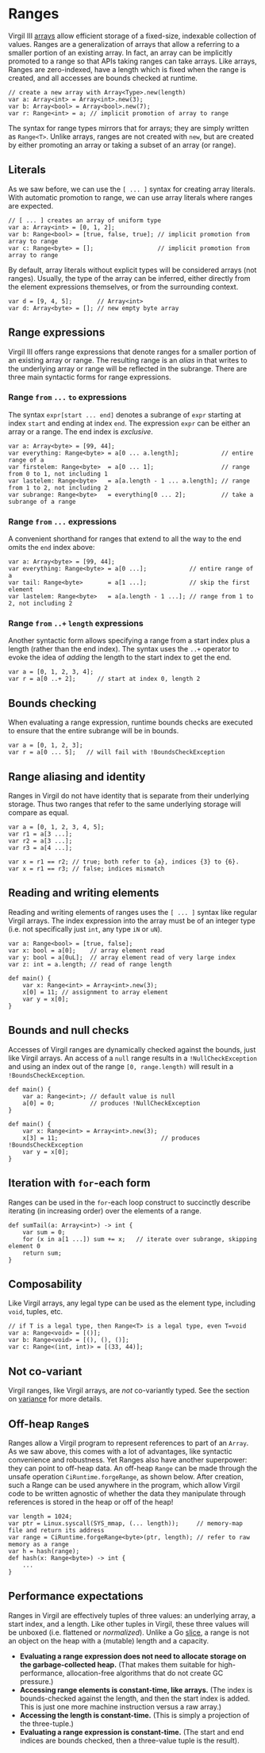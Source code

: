# Ranges #

Virgil III [arrays](Arrays.md) allow efficient storage of a fixed-size, indexable collection of values.
Ranges are a generalization of arrays that allow a referring to a smaller portion of an existing array.
In fact, an array can be implicitly promoted to a range so that APIs taking ranges can take arrays.
Like arrays, Ranges are zero-indexed, have a length which is fixed when the range is created, and all accesses are bounds checked at runtime.

```
// create a new array with Array<Type>.new(length)
var a: Array<int> = Array<int>.new(3);
var b: Array<bool> = Array<bool>.new(7);
var r: Range<int> = a; // implicit promotion of array to range
```

The syntax for range types mirrors that for arrays; they are simply written as `Range<T>`.
Unlike arrays, ranges are not created with `new`, but are created by either promoting an array or taking a subset of an array (or range).

## Literals ##

As we saw before, we can use the `[ ... ]` syntax for creating array literals.
With automatic promotion to range, we can use array literals where ranges are expected.

```
// [ ... ] creates an array of uniform type
var a: Array<int> = [0, 1, 2];
var b: Range<bool> = [true, false, true]; // implicit promotion from array to range
var c: Range<byte> = [];                  // implicit promotion from array to range
```

By default, array literals without explicit types will be considered arrays (not ranges).
Usually, the type of the array can be inferred, either directly from the element expressions themselves, or from the surrounding context.

```
var d = [9, 4, 5];       // Array<int>
var d: Array<byte> = []; // new empty byte array
```

## Range expressions

Virgil III offers range expressions that denote ranges for a smaller portion of an existing array or range.
The resulting range is an _alias_ in that writes to the underlying array or range will be reflected in the subrange.
There are three main syntactic forms for range expressions.

### Range `from` `...` `to` expressions

The syntax `expr[start ... end]` denotes a subrange of `expr` starting at index `start` and ending at index `end`.
The expression `expr` can be either an array or a range.
The end index is _exclusive_.
```
var a: Array<byte> = [99, 44];
var everything: Range<byte> = a[0 ... a.length];            // entire range of a
var firstelem: Range<byte>  = a[0 ... 1];                   // range from 0 to 1, not including 1
var lastelem: Range<byte>   = a[a.length - 1 ... a.length]; // range from 1 to 2, not including 2
var subrange: Range<byte>   = everything[0 ... 2];          // take a subrange of a range
```

### Range `from` `...` expressions

A convenient shorthand for ranges that extend to all the way to the end omits the `end` index above:
```
var a: Array<byte> = [99, 44];
var everything: Range<byte> = a[0 ...];            // entire range of a
var tail: Range<byte>       = a[1 ...];            // skip the first element
var lastelem: Range<byte>   = a[a.length - 1 ...]; // range from 1 to 2, not including 2
```

### Range `from` `..+` `length` expressions

Another syntactic form allows specifying a range from a start index plus a length (rather than the end index).
The syntax uses the `..+` operator to evoke the idea of _adding_ the length to the start index to get the end.
```
var a = [0, 1, 2, 3, 4];
var r = a[0 ..+ 2];      // start at index 0, length 2
```

## Bounds checking

When evaluating a range expression, runtime bounds checks are executed to ensure that the entire subrange will be in bounds.
```
var a = [0, 1, 2, 3];
var r = a[0 ... 5];   // will fail with !BoundsCheckException
```

## Range aliasing and identity

Ranges in Virgil do not have identity that is separate from their underlying storage.
Thus two ranges that refer to the same underlying storage will compare as equal.
```
var a = [0, 1, 2, 3, 4, 5];
var r1 = a[3 ...];
var r2 = a[3 ...];
var r3 = a[4 ...];

var x = r1 == r2; // true; both refer to {a}, indices {3} to {6}.
var x = r1 == r3; // false; indices mismatch
```

## Reading and writing elements ##

Reading and writing elements of ranges uses the `[ ... ]` syntax like regular Virgil arrays.
The index expression into the array must be of an integer type (i.e. not specifically just `int`, any type `iN` or `uN`).
```
var a: Range<bool> = [true, false];
var x: bool = a[0];    // array element read
var y: bool = a[0uL];  // array element read of very large index
var z: int = a.length; // read of range length
```

```
def main() {
    var x: Range<int> = Array<int>.new(3);
    x[0] = 11; // assignment to array element
    var y = x[0];
}
```

## Bounds and null checks ##

Accesses of Virgil ranges are dynamically checked against the bounds, just like Virgil arrays.
An access of a `null` range results in a `!NullCheckException` and using an index out of the range `[0, range.length)` will result in a `!BoundsCheckException`.

```
def main() {
    var a: Range<int>; // default value is null
    a[0] = 0;          // produces !NullCheckException
}
```

```
def main() {
    var x: Range<int> = Array<int>.new(3);
    x[3] = 11;                             // produces !BoundsCheckException
    var y = x[0];
}
```

## Iteration with `for`-each form

Ranges can be used in the `for`-each loop construct to succinctly describe iterating (in increasing order) over the elements of a range.

```
def sumTail(a: Array<int>) -> int {
    var sum = 0;
    for (x in a[1 ...]) sum += x;   // iterate over subrange, skipping element 0
    return sum;
}
```

## Composability ##

Like Virgil arrays, any legal type can be used as the element type, including `void`, tuples, etc.

```
// if T is a legal type, then Range<T> is a legal type, even T=void
var a: Range<void> = [()];
var b: Range<void> = [(), (), ()];
var c: Range<(int, int)> = [(33, 44)];
```

## Not co-variant ##

Virgil ranges, like Virgil arrays, are _not_ co-variantly typed. See the section on [variance](Variance.md) for more details.

## Off-heap `Range`s

Ranges allow a Virgil program to represent references to part of an `Array`.
As we saw above, this comes with a lot of advantages, like syntactic convenience and robustness.
Yet Ranges also have another superpower: they can point to off-heap data.
An off-heap `Range` can be made through the unsafe operation `CiRuntime.forgeRange`, as shown below.
After creation, such a Range can be used anywhere in the program, which allow Virgil code to be written agnostic of whether the data they manipulate through references is stored in the heap or off of the heap!

```
var length = 1024;
var ptr = Linux.syscall(SYS_mmap, (... length));     // memory-map file and return its address
var range = CiRuntime.forgeRange<byte>(ptr, length); // refer to raw memory as a range
var h = hash(range);
def hash(x: Range<byte>) -> int {
    ...
}
```

## Performance expectations

Ranges in Virgil are effectively tuples of three values: an underlying array, a start index, and a length.
Like other tuples in Virgil, these three values will be unboxed (i.e. flattened or _normalized_).
Unlike a Go [slice](https://go.dev/tour/moretypes/7), a range is not an object on the heap with a (mutable) length and a capacity.

- **Evaluating a range expression does not need to allocate storage on the garbage-collected heap.**
  (That makes them suitable for high-performance, allocation-free algorithms that do not create GC pressure.)
- **Accessing range elements is constant-time, like arrays.**
  (The index is bounds-checked against the length, and then the start index is added. This is just one more
   machine instruction versus a raw array.)
- **Accessing the length is constant-time.**
  (This is simply a projection of the three-tuple.)
- **Evaluating a range expression is constant-time.**
  (The start and end indices are bounds checked, then a three-value tuple is the result).
